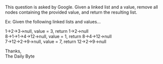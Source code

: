 This question is asked by Google. Given a linked list and a value, remove all nodes containing the provided value, and return the resulting list.

Ex: Given the following linked lists and values...

1->2->3->null, value = 3, return 1->2->null  
8->1->1->4->12->null, value = 1, return 8->4->12->null   
7->12->2->9->null, value = 7, return 12->2->9->null   


Thanks,   
The Daily Byte
